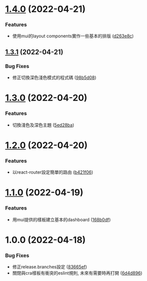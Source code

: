 # [1.4.0](https://github.com/Renhz/test_cra_ts/compare/1.3.1...1.4.0) (2022-04-21)


### Features

* 使用mui的layout components實作一些基本的排版 ([d263e8c](https://github.com/Renhz/test_cra_ts/commit/d263e8c7f10214e32f46991c8e356ad22dc70904))

## [1.3.1](https://github.com/Renhz/test_cra_ts/compare/1.3.0...1.3.1) (2022-04-21)


### Bug Fixes

* 修正切換深色淺色模式的程式碼 ([98b5d08](https://github.com/Renhz/test_cra_ts/commit/98b5d08753921fa0e67c6812a0d6a9d4e7d23cf0))

# [1.3.0](https://github.com/Renhz/test_cra_ts/compare/1.2.0...1.3.0) (2022-04-20)


### Features

* 切換淺色及深色主題 ([5ed28ba](https://github.com/Renhz/test_cra_ts/commit/5ed28ba5ec04e9a12717d435cafe5b18d7a7e8f4))

# [1.2.0](https://github.com/Renhz/test_cra_ts/compare/1.1.0...1.2.0) (2022-04-20)


### Features

* 以react-router設定簡單的路由 ([b421f06](https://github.com/Renhz/test_cra_ts/commit/b421f06480e9578a4076672a009bbb2e0003d741))

# [1.1.0](https://github.com/Renhz/test_cra_ts/compare/1.0.0...1.1.0) (2022-04-19)


### Features

* 用mui提供的樣板建立基本的dashboard ([168b0df](https://github.com/Renhz/test_cra_ts/commit/168b0df4790456f3df2e6cd868ec8cb9dc508a8c))

# 1.0.0 (2022-04-18)


### Bug Fixes

* 修正release.branches設定 ([83665ef](https://github.com/Renhz/test_cra_ts/commit/83665ef57f5ed6b1668494a050cc5b63a541c337))
* 關閉與cra樣板有衝突的eslint規則, 未來有需要時再打開 ([6d4d896](https://github.com/Renhz/test_cra_ts/commit/6d4d8962016544586efc4233f33e7b5671f2929a))
